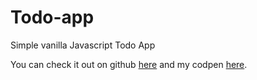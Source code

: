 # Todo-app

Simple vanilla Javascript Todo App

You can check it out on github [here](https://dianawallace.github.io/Todo-app/) and my codpen [here](https://codepen.io/dianawallacedeveloper/pen/MZqmxp).

